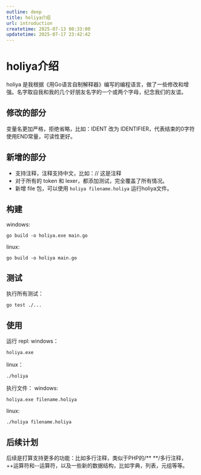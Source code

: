 ```yaml
---
outline: deep
title: holiya介绍
url: introduction
createtime: 2025-07-13 08:33:00
updatetime: 2025-07-17 23:42:42
---
```


# holiya介绍

holiya 是我根据《用Go语言自制解释器》编写的编程语言，做了一些修改和增强。名字取自我和我的几个好朋友名字的一个或两个字母，纪念我们的友谊。

## 修改的部分
变量名更加严格，拒绝省略，比如：IDENT 改为 IDENTIFIER，代表结束的0字符使用END常量，可读性更好。

## 新增的部分
- 支持注释，注释支持中文，比如：// 这是注释
- 对于所有的 token 和 lexer，都添加测试，完全覆盖了所有情况。
- 新增 file 包，可以使用 `holiya filename.holiya` 运行holiya文件。

## 构建
windows:
```shell
go build -o holiya.exe main.go
```

linux:
```shell
go build -o holiya main.go
```

## 测试
执行所有测试：
```shell
go test ./...
```

## 使用
运行 repl:
windows：
```shell
holiya.exe
```

linux：
```shell
./holiya
```

执行文件：
windows:
```shell
holiya.exe filename.holiya
```

linux:
```shell
./holiya filename.holiya
```

## 后续计划
后续是打算支持更多的功能：比如多行注释，类似于PHP的/** **/多行注释，++运算符和--运算符，以及一些新的数据结构，比如字典，列表，元组等等。
